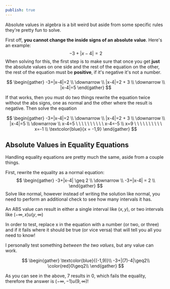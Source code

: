 ```yaml
---
publish: true
---
```


Absolute values in algebra is a bit weird but aside from some specific rules they're pretty fun to solve.

First off, **you cannot change the inside signs of an absolute value**. Here's an example:
$$
-3+|x-4|=2 
$$
When solving for this, the first step is to make sure that once you get **just** the absolute values on one side and the rest of the equation on the other, the rest of the equation must be **positive**, if it's negative it's not a number.

$$
\begin{gather} 
-3+|x-4|=2  \\
\downarrow \\
|x-4|=2 + 3 \\
\downarrow \\
|x-4|=5 
\end{gather}
$$

If that works, then you must do two things rewrite the equation twice without the abs signs, one as normal and the other where the result is negative. Then solve the equation

$$
\begin{gather} 
-3+|x-4|=2  \\
\downarrow \\
|x-4|=2 + 3 \\
\downarrow \\
|x-4|=5 \\
\downarrow \\
x-4=5 \ \ \ \ \ \ \ \ \ \ x-4=-5
\\
x=9 \ \ \ \ \ \ \ \ \ \ x=-1 \\
\textcolor{blue}{x = -1,9}
\end{gather}
$$
## Absolute Values in Equality Equations
Handling equality equations are pretty much the same, aside from a couple things.

First, rewrite the equality as a normal equation:
$$
\begin{gather} 
-3+|x-4| \geq 2  \\
\downarrow \\
-3+|x-4| = 2 \\
\end{gather}
$$
Solve like normal, however instead of writing the solution like normal, you need to perform an additional check to see how many intervals it has.

An ABS value can result in either a single interval like $(x,y)$, or two intervals like $(-\infty,x)u(y,\infty)$

In order to test, replace x in the equation with a number (or two, or three) and if it fails where it should be true (or vice versa) that will tell you all you need to know!

I personally test something *between the two values*, but any value can work.

$$
\begin{gather}
\textcolor{blue}{(-1,9)}\\
-3+|(7)-4|\geq2\\
\color{red}0\geq2\\
\end{gather}
$$

As you can see in the above, 7 results in 0, which fails the equality, therefore the answer is $(-\infty,-1)u(9,\infty)$!
